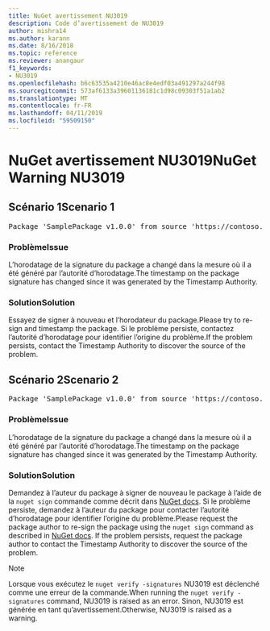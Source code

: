 ```yaml
---
title: NuGet avertissement NU3019
description: Code d’avertissement de NU3019
author: mishra14
ms.author: karann
ms.date: 8/16/2018
ms.topic: reference
ms.reviewer: anangaur
f1_keywords:
- NU3019
ms.openlocfilehash: b6c63535a4210e46ac8e4edf03a491297a244f98
ms.sourcegitcommit: 573af6133a39601136181c1d98c09303f51a1ab2
ms.translationtype: MT
ms.contentlocale: fr-FR
ms.lasthandoff: 04/11/2019
ms.locfileid: "59509150"
---
```

# <a name="nuget-warning-nu3019"></a><span data-ttu-id="1de00-103">NuGet avertissement NU3019</span><span class="sxs-lookup"><span data-stu-id="1de00-103">NuGet Warning NU3019</span></span>

## <a name="scenario-1"></a><span data-ttu-id="1de00-104">Scénario 1</span><span class="sxs-lookup"><span data-stu-id="1de00-104">Scenario 1</span></span>

<pre>Package 'SamplePackage v1.0.0' from source 'https://contoso.com/index.json': The timestamp integrity check failed.</pre>

### <a name="issue"></a><span data-ttu-id="1de00-105">Problème</span><span class="sxs-lookup"><span data-stu-id="1de00-105">Issue</span></span>

<span data-ttu-id="1de00-106">L’horodatage de la signature du package a changé dans la mesure où il a été généré par l’autorité d’horodatage.</span><span class="sxs-lookup"><span data-stu-id="1de00-106">The timestamp on the package signature has changed since it was generated by the Timestamp Authority.</span></span>


### <a name="solution"></a><span data-ttu-id="1de00-107">Solution</span><span class="sxs-lookup"><span data-stu-id="1de00-107">Solution</span></span>

<span data-ttu-id="1de00-108">Essayez de signer à nouveau et l’horodateur du package.</span><span class="sxs-lookup"><span data-stu-id="1de00-108">Please try to re-sign and timestamp the package.</span></span> <span data-ttu-id="1de00-109">Si le problème persiste, contactez l’autorité d’horodatage pour identifier l’origine du problème.</span><span class="sxs-lookup"><span data-stu-id="1de00-109">If the problem persists, contact the Timestamp Authority to discover the source of the problem.</span></span>



## <a name="scenario-2"></a><span data-ttu-id="1de00-110">Scénario 2</span><span class="sxs-lookup"><span data-stu-id="1de00-110">Scenario 2</span></span>

<pre>Package 'SamplePackage v1.0.0' from source 'https://contoso.com/index.json': The primary signature's timestamp integrity check failed.</pre>

### <a name="issue"></a><span data-ttu-id="1de00-111">Problème</span><span class="sxs-lookup"><span data-stu-id="1de00-111">Issue</span></span>

<span data-ttu-id="1de00-112">L’horodatage de la signature du package a changé dans la mesure où il a été généré par l’autorité d’horodatage.</span><span class="sxs-lookup"><span data-stu-id="1de00-112">The timestamp on the package signature has changed since it was generated by the Timestamp Authority.</span></span>


### <a name="solution"></a><span data-ttu-id="1de00-113">Solution</span><span class="sxs-lookup"><span data-stu-id="1de00-113">Solution</span></span>

<span data-ttu-id="1de00-114">Demandez à l’auteur du package à signer de nouveau le package à l’aide de la `nuget sign` commande comme décrit dans [NuGet docs](https://docs.microsoft.com/en-us/nuget/create-packages/sign-a-package). Si le problème persiste, demandez à l’auteur du package pour contacter l’autorité d’horodatage pour identifier l’origine du problème.</span><span class="sxs-lookup"><span data-stu-id="1de00-114">Please request the package author to re-sign the package using the `nuget sign` command as described in [NuGet docs](https://docs.microsoft.com/en-us/nuget/create-packages/sign-a-package). If the problem persists, request the package author to contact the Timestamp Authority to discover the source of the problem.</span></span>


> [!Note]
> <span data-ttu-id="1de00-115">Lorsque vous exécutez le `nuget verify -signatures` NU3019 est déclenché comme une erreur de la commande.</span><span class="sxs-lookup"><span data-stu-id="1de00-115">When running the `nuget verify -signatures` command, NU3019 is raised as an error.</span></span> <span data-ttu-id="1de00-116">Sinon, NU3019 est générée en tant qu’avertissement.</span><span class="sxs-lookup"><span data-stu-id="1de00-116">Otherwise, NU3019 is raised as a warning.</span></span>
